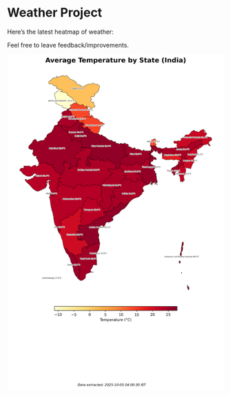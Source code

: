 # Weather Project

Here’s the latest heatmap of weather:

Feel free to leave feedback/improvements.

![India Heatmap](docs/assets/india_heatmap.png?v=E1A008)
